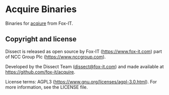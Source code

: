 # Acquire Binaries
Binaries for [acqiure](https://github.com/fox-it/acquire) from Fox-IT.

## Copyright and license

Dissect is released as open source by Fox-IT (<https://www.fox-it.com>) part of NCC Group Plc
(<https://www.nccgroup.com>).

Developed by the Dissect Team (<dissect@fox-it.com>) and made available at <https://github.com/fox-it/acquire>.

License terms: AGPL3 (<https://www.gnu.org/licenses/agpl-3.0.html>). For more information, see the LICENSE file.
